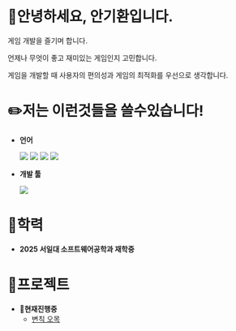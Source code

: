 # 👋안녕하세요, 안기환입니다.
게임 개발을 즐기며 합니다.

언제나 무엇이 좋고 재미있는 게임인지 고민합니다.

게임을 개발할 때 사용자의 편의성과 게임의 최적화를 우선으로 생각합니다.
# ✏️저는 이런것들을 쓸수있습니다!
* **언어**

  <img src="https://img.shields.io/badge/C-00599C?style=flat-square&logo=C&logoColor=white"/></a>
  <img src="https://img.shields.io/badge/C++-00599C?style=flat-square&logo=C%2B%2B&logoColor=white"/></a>
  <img src="https://img.shields.io/badge/c%23-%23239120?style=flat-square&logo=C-Sharp&logoColor=white"/></a>
  <img src="https://img.shields.io/badge/java-%23ED8B00?style=flat-square&logo=openjdk&logoColor=white"/></a>
* **개발 툴**

  [<img src="https://img.shields.io/badge/unity-%23000000?style=flat-square&logo=unity&logoColor=white"/></a>](./UnityHaks "변칙오목")
# 📖학력
* **2025 서일대 소프트웨어공학과 재학중**
# 📄프로젝트
* 📝**현재진행중**
  * [변칙 오목](https://github.com/JIN-YOO-YU/Omok "변칙 오목" )

